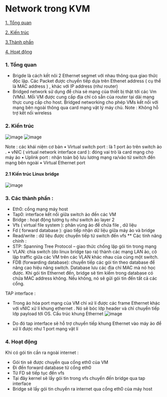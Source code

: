  # Network trong KVM

[1. Tổng quan](#1)

[2. Kiến trúc](#2)

[3.Thành phần](#3)

[4. Hoạt động](#4)

<a name = "1"></a>
### 1.	Tổng quan
-	Brigde là cách kết nôi 2 Ethernet segmet với nhau thông qua giao thức độc lập. Các Packet được chuyển tiếp dựa trên Ethenet address ( cụ thể là MAC address ) , khác với IP address (như router)
-	Bridged network sử dụng để chia sẻ mạng của thiết bị thật tới các Vm (VMs). Mỗi VM được cung cấp địa chỉ có sẵn của router tại dải mạng thực cung cấp cho host. Bridged networking cho phép VMs kết nối với mạng bên ngoài thông qua card mạng vật lý máy chủ.
Note :  Không hỗ trợ kết nối wireless

<a name = "2"></a>
### 2.	Kiến trúc
![image](https://user-images.githubusercontent.com/50499526/161716957-9a0f0c6f-0edc-4e5c-8e1c-d44d340a2eaf.png)
 ![image](https://user-images.githubusercontent.com/50499526/161716992-da8c96a6-1910-4242-9c04-ffbedfd287db.png)

 
Note : các khái niệm cơ bản 
•  Virtual switch port : là 1 port ảo trên switch ảo . 
•  vNIC ( virtual network interface card ): đóng vai trò là card mạng cho máy ảo 
• Uplink port : nhận toàn bộ lưu lương mạng ra/vào từ switch đến mạng bên ngoài
• Virtual Ethernet port
#### 2.1	Kiến trúc Linux bridge
 ![image](https://user-images.githubusercontent.com/50499526/161717025-73de0cd1-c4f3-4f44-8815-e10534d5aef5.png)

<a name = "3"></a>
### 3. Các thành phần :

- Eth0: cổng mạng máy host
- Tap0: interface kết nối giữa switch ảo đến các VM
- Bridge : hoạt động tương tụ như switch ảo layer 2
- Vfs ( virtual file system ): phân vùng ảo để chứa file , dữ liệu 
- Fd ( forward database ): giao tiếp nhận dữ liệu giữa máy ảo và bridge 
- Read/write : dữ liệu được chuyển tiếp từ switch đến vfs
**
Các tính năng chính : 
- STP: Spanning Tree Protocol – giao thức chống lặp gói tin trong mạng
- VLAN: chia switch (do linux bridge tạo ra) thành các mạng LAN ảo, cô lập traffic giữa các VM trên các VLAN khác nhau của cùng một switch.
- FDB (forwarding database): chuyển tiếp các gói tin theo database để nâng cao hiệu năng switch. Database lưu các địa chỉ MAC mà nó học được. Khi gói tin Ethernet đến, bridge sẽ tìm kiếm trong database có chứa MAC address không. Nếu không, nó sẽ gửi gói tin đến tất cả các cổng.

TAP interface : 
-	Trong ảo hóa port mạng của VM chỉ xử lí được các frame Ethernet khác với vNIC xử lí khung ethernet . Nó sẽ bóc lớp header và chỉ chuyển tiếp lớp payload tới OS. 
Cấu trúc khung Ethernet
 ![image](https://user-images.githubusercontent.com/50499526/161717060-912b0dde-0ba2-4847-b8bc-dccb08c48318.png)

-	Do đó tap interface sẽ hỗ trợ chuyển tiếp khung Ethernet vào máy ảo để xử lí được như 1 port mạng vật lí
<a name = "4"></a>
### 4.	Hoạt động
Khi có  gói tin cần ra ngoài internet :
-  Gói tin sẽ được chuyển qua cổng eth0 của VM
-  Đi đến forward database từ cổng eth0
-  Từ FD sẽ tiếp tục đến vfs
-  Tại đây kernel sẽ lấy gói tin trong vfs chuyển đến bridge qua tap interface
-  Bridge sẽ lấy gói tin chuyển ra internet qua cổng eth0 của máy host
 


